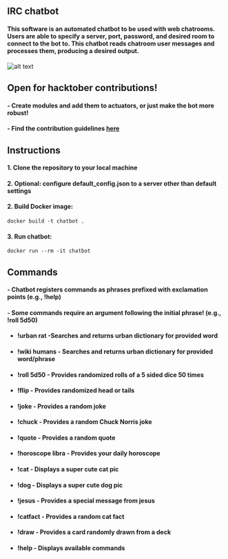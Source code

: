 ## IRC chatbot

#### This software is an automated chatbot to be used with web chatrooms. Users are able to specify a server, port, password, and desired room to connect to the bot to. This chatbot reads chatroom user messages and processes them, producing a desired output.   

![alt text](https://i.imgur.com/QPeU0sT.png)


## Open for hacktober contributions!
#### - Create modules and add them to actuators, or just make the bot more robust!
#### - Find the contribution guidelines [here](CONTRIBUTING.md)  
  

## Instructions

#### 1. Clone the repository to your local machine

#### 2. Optional: configure default_config.json to a server other than default settings

#### 2. Build Docker image: 

```shell
docker build -t chatbot .
```
#### 3. Run chatbot:

```shell
docker run --rm -it chatbot
```

## Commands

#### - Chatbot registers commands as phrases prefixed with exclamation points (e.g., !help)
#### - Some commands require an argument following the initial phrase! (e.g., !roll 5d50)
* #### **!urban rat** -Searches and returns urban dictionary for provided word
* #### **!wiki humans** - Searches and returns urban dictionary for provided word/phrase
* #### **!roll 5d50** - Provides randomized rolls of a 5 sided dice 50 times
* #### **!flip** - Provides randomized head or tails
* #### **!joke** - Provides a random joke
* #### **!chuck** - Provides a random Chuck Norris joke
* #### **!quote** - Provides a random quote
* #### **!horoscope libra** - Provides your daily horoscope
* #### **!cat** - Displays a super cute cat pic
* #### **!dog** - Displays a super cute dog pic
* #### **!jesus** - Provides a special message from jesus
* #### **!catfact** - Provides a random cat fact
* #### **!draw** - Provides a card randomly drawn from a deck
* #### **!help** - Displays available commands



